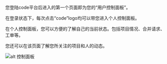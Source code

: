 您登陆code平台后进入的第一个页面即为您的“用户控制面板”。

在登录状态下，每次点击“code”logo均可以带您进入个人控制面板。

在个人控制面板，您可以方便的了解自己的当前状态。包括项目情况、合并请求、工单等。

您还可以在该页面了解您所关注的项目和人的动态。

![alt 控制面板](images/FAQ_1_8_1.jpg "控制面板")